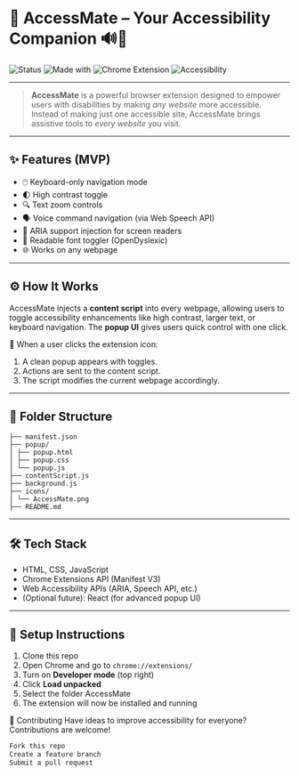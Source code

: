 # 🚀 AccessMate – Your Accessibility Companion 🔊🧠

![Status](https://img.shields.io/badge/status-in%20progress-yellow)
![Made with](https://img.shields.io/badge/Made%20with-JavaScript-blue)
![Chrome Extension](https://img.shields.io/badge/Platform-Chrome%20Extension-green)
![Accessibility](https://img.shields.io/badge/Focus-Accessibility-critical)

---

> **AccessMate** is a powerful browser extension designed to empower users with disabilities by making *any website* more accessible. Instead of making just one accessible site, AccessMate brings assistive tools to *every website* you visit.

---

## ✨ Features (MVP)
- 🖱️ Keyboard-only navigation mode
- 🌓 High contrast toggle
- 🔍 Text zoom controls
- 🗣️ Voice command navigation (via Web Speech API)
- 📢 ARIA support injection for screen readers
- 📏 Readable font toggler (OpenDyslexic)
- 🌐 Works on any webpage

---

## ⚙️ How It Works

AccessMate injects a **content script** into every webpage, allowing users to toggle accessibility enhancements like high contrast, larger text, or keyboard navigation. The **popup UI** gives users quick control with one click.

🔄 When a user clicks the extension icon:
1. A clean popup appears with toggles.
2. Actions are sent to the content script.
3. The script modifies the current webpage accordingly.

---

## 📁 Folder Structure

```
├── manifest.json
├── popup/ 
│ ├── popup.html
│ ├── popup.css
│ └── popup.js  
├── contentScript.js
├── background.js 
├── icons/
│ └── AccessMate.png
├── README.md
```


---

## 🛠️ Tech Stack

- HTML, CSS, JavaScript
- Chrome Extensions API (Manifest V3)
- Web Accessibility APIs (ARIA, Speech API, etc.)
- (Optional future): React (for advanced popup UI)

---

## 🔧 Setup Instructions

1. Clone this repo
2. Open Chrome and go to `chrome://extensions/`
3. Turn on **Developer mode** (top right)
4. Click **Load unpacked**
5. Select the folder AccessMate
6. The extension will now be installed and running


🤝 Contributing
Have ideas to improve accessibility for everyone? Contributions are welcome!

```bash
Fork this repo
Create a feature branch
Submit a pull request
```
